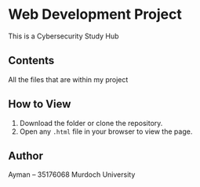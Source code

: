 # Web Development Project

This is a Cybersecurity Study Hub

## Contents

All the files that are within my project

## How to View

1. Download the folder or clone the repository.
2. Open any `.html` file in your browser to view the page.

## Author

Ayman – 35176068 Murdoch University 
